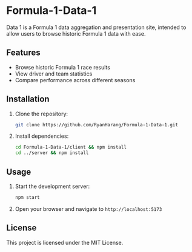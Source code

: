 # Formula-1-Data-1

Data 1 is a Formula 1 data aggregation and presentation site, intended to allow users to browse historic Formula 1 data with ease.

## Features

- Browse historic Formula 1 race results
- View driver and team statistics
- Compare performance across different seasons

## Installation

1. Clone the repository:
   ```sh
   git clone https://github.com/RyanHarang/Formula-1-Data-1.git
   ```
2. Install dependencies:
   ```sh
   cd Formula-1-Data-1/client && npm install
   cd ../server && npm install
   ```

## Usage

1. Start the development server:
   ```sh
   npm start
   ```
2. Open your browser and navigate to `http://localhost:5173`

## License

This project is licensed under the MIT License.
